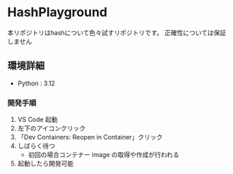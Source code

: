 # HashPlayground

本リポジトリはhashについて色々試すリポジトリです。
正確性については保証しません

## 環境詳細

- Python : 3.12

### 開発手順

1. VS Code 起動
2. 左下のアイコンクリック
3. 「Dev Containers: Reopen in Container」クリック
4. しばらく待つ
   - 初回の場合コンテナー image の取得や作成が行われる
5. 起動したら開発可能
